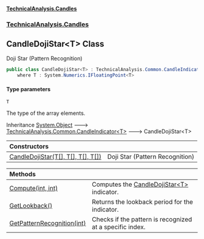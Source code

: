 #### [TechnicalAnalysis\.Candles](Atypical.TechnicalAnalysis.Candles.md 'Atypical\.TechnicalAnalysis\.Candles')
### [TechnicalAnalysis\.Candles](Atypical.TechnicalAnalysis.Candles.md#TechnicalAnalysis.Candles 'TechnicalAnalysis\.Candles')

## CandleDojiStar\<T\> Class

Doji Star \(Pattern Recognition\)

```csharp
public class CandleDojiStar<T> : TechnicalAnalysis.Common.CandleIndicator<T>
    where T : System.Numerics.IFloatingPoint<T>
```
#### Type parameters

<a name='TechnicalAnalysis.Candles.CandleDojiStar_T_.T'></a>

`T`

The type of the array elements\.

Inheritance [System\.Object](https://docs.microsoft.com/en-us/dotnet/api/System.Object 'System\.Object') &#129106; [TechnicalAnalysis\.Common\.CandleIndicator&lt;](https://docs.microsoft.com/en-us/dotnet/api/TechnicalAnalysis.Common.CandleIndicator-1 'TechnicalAnalysis\.Common\.CandleIndicator\`1')[T](CandleDojiStar_T_.md#TechnicalAnalysis.Candles.CandleDojiStar_T_.T 'TechnicalAnalysis\.Candles\.CandleDojiStar\<T\>\.T')[&gt;](https://docs.microsoft.com/en-us/dotnet/api/TechnicalAnalysis.Common.CandleIndicator-1 'TechnicalAnalysis\.Common\.CandleIndicator\`1') &#129106; CandleDojiStar\<T\>

| Constructors | |
| :--- | :--- |
| [CandleDojiStar\(T\[\], T\[\], T\[\], T\[\]\)](CandleDojiStar_T_.CandleDojiStar(T[],T[],T[],T[]).md 'TechnicalAnalysis\.Candles\.CandleDojiStar\<T\>\.CandleDojiStar\(T\[\], T\[\], T\[\], T\[\]\)') | Doji Star \(Pattern Recognition\) |

| Methods | |
| :--- | :--- |
| [Compute\(int, int\)](CandleDojiStar_T_.Compute(int,int).md 'TechnicalAnalysis\.Candles\.CandleDojiStar\<T\>\.Compute\(int, int\)') | Computes the [CandleDojiStar&lt;T&gt;](CandleDojiStar_T_.md 'TechnicalAnalysis\.Candles\.CandleDojiStar\<T\>') indicator\. |
| [GetLookback\(\)](CandleDojiStar_T_.GetLookback().md 'TechnicalAnalysis\.Candles\.CandleDojiStar\<T\>\.GetLookback\(\)') | Returns the lookback period for the indicator\. |
| [GetPatternRecognition\(int\)](CandleDojiStar_T_.GetPatternRecognition(int).md 'TechnicalAnalysis\.Candles\.CandleDojiStar\<T\>\.GetPatternRecognition\(int\)') | Checks if the pattern is recognized at a specific index\. |
